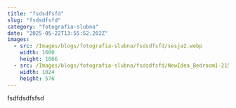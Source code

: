 ```yaml
---
title: "fsdsdfsfd"
slug: "fsdsdfsfd"
category: "fotografia-slubna"
date: "2025-05-22T13:55:52.202Z"
images:
  - src: /Images/blogs/fotografia-slubna/fsdsdfsfd/sesja2.webp
    width: 1600
    height: 1066
  - src: /Images/blogs/fotografia-slubna/fsdsdfsfd/NewIdea_Bedroom1-215.webp
    width: 1024
    height: 576
---
```


fsdfdsdfsfsd
